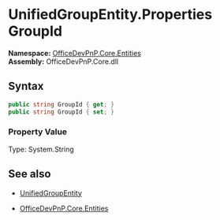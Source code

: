 # UnifiedGroupEntity.Properties GroupId
**Namespace:** [OfficeDevPnP.Core.Entities](OfficeDevPnP.Core.Entities.md)  
**Assembly:** OfficeDevPnP.Core.dll  
## Syntax
```C#
public string GroupId { get; }
public string GroupId { set; }
```

### Property Value
Type: System.String  

## See also
- [UnifiedGroupEntity](UnifiedGroupEntity.md) 

- [OfficeDevPnP.Core.Entities](OfficeDevPnP.Core.Entities.md)
